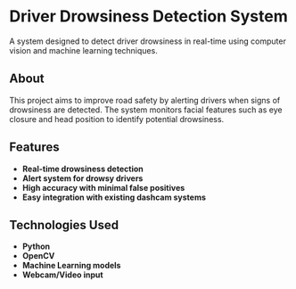 # Driver Drowsiness Detection System

A system designed to detect driver drowsiness in real-time using computer vision and machine learning techniques.

## About

This project aims to improve road safety by alerting drivers when signs of drowsiness are detected. The system monitors facial features such as eye closure and head position to identify potential drowsiness.

## Features

- **Real-time drowsiness detection**
- **Alert system for drowsy drivers**
- **High accuracy with minimal false positives**
- **Easy integration with existing dashcam systems**

## Technologies Used

- **Python**
- **OpenCV**
- **Machine Learning models**
- **Webcam/Video input**
